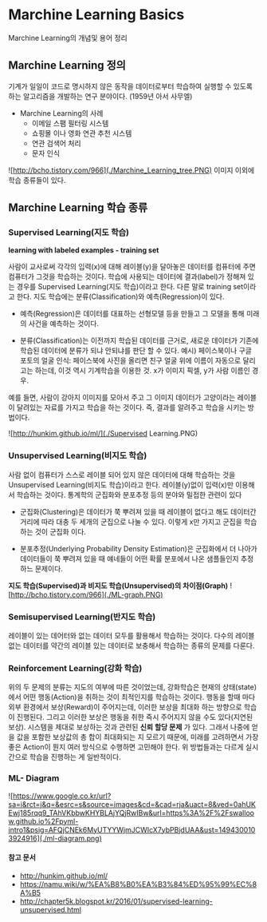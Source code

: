 Marchine Learning Basics
========================
Marchine Learning의 개념및 용어 정리

## Marchine Learning 정의
기계가 일일이 코드로 명시하지 않은 동작을 데이터로부터 학습하여 실행할 수 있도록 하는 알고리즘을 개발하는 연구 분야이다. (1959년 아서 사무엘)

* Marchine Learning의 사례
  - 이메일 스팸 필터링 시스템
  - 쇼핑몰 이나 영화 연관 추천 시스템
  - 연관 검색어 처리
  - 문자 인식


![http://bcho.tistory.com/966](./Marchine_Learning_tree.PNG)
이미지 이외에 학습 종류들이 있다.

## Marchine Learning 학습 종류

### Supervised Learning(지도 학습)
  __learning with labeled examples - training set__

  사람이 교사로써 각각의 입력(x)에 대해 레이블(y)을 달아놓은 데이터를 컴퓨터에 주면 컴퓨터가 그것을 학습하는 것이다. 학습에 사용되는 데이터에 결과(label)가 정해져 있는 경우를 Supervised Learning(지도 학습)이라고 한다. 다른 말로 training set이라고 한다.
  지도 학습에는 분류(Classification)와 예측(Regression)이 있다.
  - 예측(Regression)은 데이터를 대표하는 선형모델 등을 만들고 그 모델을 통해 미래의 사건을 예측하는 것이다.

  - 분류(Classification)는 이전까지 학습된 데이터를 근거로, 새로운 데이터가 기존에 학습된 데이터에  분류가 되냐 안되냐를 판단 할 수 있다.
  예시) 페이스북이나 구글 포토의 얼굴 인식: 페이스북에 사진을 올리면 친구 얼굴 위에 이름이 자동으로 달리고는 하는데, 이것 역시 기계학습을 이용한 것. x가 이미지 픽셀, y가 사람 이름인 경우.

  예를 들면, 사람이 강아지 이미지를 모아서 주고 그 이미지 데이터가 고양이라는 레이블이 달려있는 자료를 가지고 학습을 하는 것이다. 즉, 결과를 알려주고 학습을 시키는 방법이다.

  ![http://hunkim.github.io/ml/](./Supervised Learning.PNG)  

### Unsupervised Learning(비지도 학습)
사람 없이 컴퓨터가 스스로 레이블 되어 있지 않은 데이터에 대해 학습하는 것을 Unsupervised Learning(비지도 학습)이라고 한다. 레이블(y)없이 입력(x)만 이용해서 학습하는 것이다. 통계학의 군집화와 분포추정 등의 분야와 밀접한 관련이 있다
- 군집화(Clustering)은 데이터가 쭉 뿌려져 있을 때 레이블이 없다고 해도 데이터간 거리에 따라 대충 두 세개의 군집으로 나눌 수 있다. 이렇게 x만 가지고 군집을 학습하는 것이 군집화 이다.

- 분포추정(Underlying Probability Density Estimation)은 군집화에서 더 나아가 데이터들이 쭉 뿌려져 있을 때 얘네들이 어떤 확률 분포에서 나온 샘플들인지 추정하느 문제이다.

__지도 학습(Supervised)과 비지도 학습(Unsupervised)의 차이점(Graph)__
![http://bcho.tistory.com/966](./ML-graph.PNG)

### Semisupervised Learning(반지도 학습)
레이블이 있는 데어터와 없는 데이터 모두를 활용해서 학습하는 것이다. 다수의 레이블 없는 데이터를 약간의 레이블 있는 데이터로 보충해서 학습하는 종류의 문제를 다룬다.

### Reinforcement Learning(강화 학습)
위의 두 문제의 분류는 지도의 여부에 따른 것이었는데, 강화학습은 현재의 상태(state)에서 어떤 행동(Action)을 취하는 것이 최적인지를 학습하는 것이다. 행동을 할때 마다 외부 환경에서 보상(Reward)이 주어지는데, 이러한 보상을 최대화 하는 방향으로 학습이 진행된다. 그리고 이러한 보상은 행동을 취한 즉시 주어지지 않을 수도 있다(지연된 보상). 시스템을 제대로 보상하는 것과 관련된 __신뢰 할당 문제__ 가 있다. 그래서 나중에 얻을 값을 포함한 보상값의 총 합이 최대화되는 지 모르기 때문에, 미래를 고려하면서 가장 좋은 Action이 뭔지 여러 방식으로 수행하면 고민해야 한다. 위 방법들과는 다르게 실시간으로 학습을 진행하는 게 일반적이다.

### ML- Diagram
![https://www.google.co.kr/url?sa=i&rct=j&q=&esrc=s&source=images&cd=&cad=rja&uact=8&ved=0ahUKEwj185rqq9_TAhVKbbwKHYBLAjYQjRwIBw&url=https%3A%2F%2Fswalloow.github.io%2Fpyml-intro1&psig=AFQjCNEk6MyUTYYWjmJCWIcX7ybPBjdUAA&ust=1494300103924916](./ml-diagram.png)

#### 참고 문서
* http://hunkim.github.io/ml/
* https://namu.wiki/w/%EA%B8%B0%EA%B3%84%ED%95%99%EC%8A%B5
* http://chapter5k.blogspot.kr/2016/01/supervised-learning-unsupervised.html
